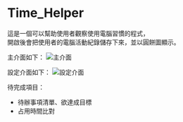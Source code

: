 # Time_Helper
這是一個可以幫助使用者觀察使用電腦習慣的程式，<br/>
開啟後會把使用者的電腦活動紀錄儲存下來，並以圓餅圖顯示。

主介面如下：
![主介面](http://i.imgur.com/9nMlUp2.jpg)

設定介面如下：
![設定介面](http://i.imgur.com/cjLcBQ7.jpg)

待完成項目：
+ 待辦事項清單、欲達成目標
+ 占用時間比對
